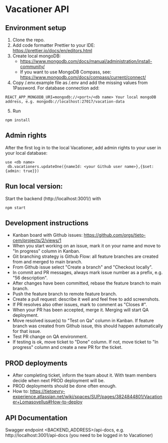 # Vacationer API

## Environment setup
1. Clone the repo.
2. Add code formatter Prettier to your IDE: https://prettier.io/docs/en/editors.html
3. Create local mongoDB: 
    - https://www.mongodb.com/docs/manual/administration/install-community/
    - If you want to use MongoDB Compass, see: https://www.mongodb.com/docs/compass/current/connect/
4. Copy /.env.example file as /.env and add the missing values from 1Password. For database connection add:
```
REACT_APP_MONGODB_URI=mongodb://<port>/<db name> Your local mongoDB address, e.g. mongodb://localhost:27017/vacation-data 
```
5. Run
```
npm install
```

## Admin rights
After the first log in to the local Vacationer, add admin rights to your user in your local database:
```
use <db name>
 db.vacationers.updateOne({nameId: <your Github user name>},{$set: {admin: true}})
```

## Run local version:
Start the backend (http://localhost:3001/<ENDPOINT>) with
```
npm start
```

## Development instructions
* Kanban board with Github issues: https://github.com/orgs/tieto-cem/projects/2/views/1
* When you start working on an issue, mark it on your name and move to "In progress" column in Kanban.
* Git branching strategy is Github Flow: all feature branches are created from and merged to main branch.
* From Github issue select "Create a branch" and "Checkout locally".
* In commit and PR messages, always mark issue number as a prefix, e.g. "56 description".
* After changes have been committed, rebase the feature branch to main branch.
* Push the feature branch to remote feature branch.
* Create a pull request: describe it well and feel free to add screenshots.
* If PR resolves also other issues, mark to comment as "Closes #<issue number>".
* When your PR has been accepted, merge it. Merging will start QA deployment.
* Move resolved issue(s) to "Test on Qa" column in Kanban. If feature branch was created from Github issue, this should happen automatically for that issue.
* Test PR change on QA environment.
* If testing is ok, move ticket to "Done" column. If not, move ticket to "In progress" column and create a new PR for the ticket.

## PROD deployments
* After completing ticket, inform the team about it. With team members decide when next PROD deployment will be.
* PROD deployments should be done often enough.
* How to: https://tietoevry-experience.atlassian.net/wiki/spaces/SUP/pages/3824844801/Vacationer+Lomasovellus#How-to-deploy

## API Documentation
Swagger endpoint <BACKEND_ADDRESS>/api-docs, e.g. http://localhost:3001/api-docs
(you need to be logged in to Vacationer)